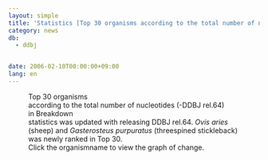 ```yaml
---
layout: simple
title: 'Statistics [Top 30 organisms according to the total number of nucleotides] Update'
category: news
db:
  - ddbj


date: 2006-02-10T00:00:00+09:00
lang: en
---
```


<html>
<dd>Top 30 organisms<br> according to the total number of nucleotides (-DDBJ rel.64)<br> in Breakdown<br> statistics was updated with releasing DDBJ rel.64. <i>Ovis aries</i><br> (sheep) and <i>Gasterosteus purpuratus</i> (threespined stickleback)<br> was newly ranked in Top 30.<br> Click the organismname to view the graph of change.</dd>
</html>

